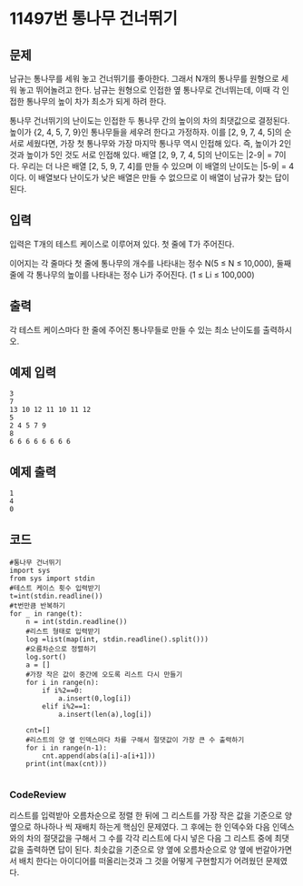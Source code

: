 # 11497번 통나무 건너뛰기

## 문제
남규는 통나무를 세워 놓고 건너뛰기를 좋아한다. 그래서 N개의 통나무를 원형으로 세워 놓고 뛰어놀려고 한다. 남규는 원형으로 인접한 옆 통나무로 건너뛰는데, 이때 각 인접한 통나무의 높이 차가 최소가 되게 하려 한다.



통나무 건너뛰기의 난이도는 인접한 두 통나무 간의 높이의 차의 최댓값으로 결정된다. 높이가 {2, 4, 5, 7, 9}인 통나무들을 세우려 한다고 가정하자. 이를 [2, 9, 7, 4, 5]의 순서로 세웠다면, 가장 첫 통나무와 가장 마지막 통나무 역시 인접해 있다. 즉, 높이가 2인 것과 높이가 5인 것도 서로 인접해 있다. 배열 [2, 9, 7, 4, 5]의 난이도는 |2-9| = 7이다. 우리는 더 나은 배열 [2, 5, 9, 7, 4]를 만들 수 있으며 이 배열의 난이도는 |5-9| = 4이다. 이 배열보다 난이도가 낮은 배열은 만들 수 없으므로 이 배열이 남규가 찾는 답이 된다.

## 입력
입력은 T개의 테스트 케이스로 이루어져 있다. 첫 줄에 T가 주어진다.

이어지는 각 줄마다 첫 줄에 통나무의 개수를 나타내는 정수 N(5 ≤ N ≤ 10,000), 둘째 줄에 각 통나무의 높이를 나타내는 정수 Li가 주어진다. (1 ≤ Li ≤ 100,000)

## 출력
각 테스트 케이스마다 한 줄에 주어진 통나무들로 만들 수 있는 최소 난이도를 출력하시오.

## 예제 입력
```
3
7
13 10 12 11 10 11 12
5
2 4 5 7 9
8
6 6 6 6 6 6 6 6
```

## 예제 출력
```
1
4
0
```

## 코드
```
#통나무 건너뛰기
import sys
from sys import stdin
#테스트 케이스 횟수 입력받기
t=int(stdin.readline())
#t번만큼 반복하기
for _ in range(t):
    n = int(stdin.readline())
    #리스트 형태로 입력받기
    log =list(map(int, stdin.readline().split()))
    #오름차순으로 정렬하기
    log.sort()
    a = []
    #가장 작은 값이 중간에 오도록 리스트 다시 만들기
    for i in range(n):
        if i%2==0:
            a.insert(0,log[i])
        elif i%2==1:
            a.insert(len(a),log[i])

    cnt=[]
    #리스트의 양 옆 인덱스마다 차를 구해서 절댓값이 가장 큰 수 출력하기
    for i in range(n-1):
        cnt.append(abs(a[i]-a[i+1]))
    print(int(max(cnt)))


```

   
   
   
   
   
###  CodeReview 
리스트를 입력받아 오름차순으로 정렬 한 뒤에 그 리스트를 가장 작은 값을 기준으로 양옆으로 하나하나 씩 재배치 하는게 핵심인 문제였다. 그 후에는 한 인덱수와 다음 인덱스와의 차의 절댓값을 구해서 그 수를 각각 리스트에 다시 넣은 다음 그 리스트 중에 최댓값을 출력하면 답이 된다. 최솟값을 기준으로 양 옆에 오름차순으로 양 옆에 번갈아가면서 배치 한다는 아이디어를 떠올리는것과 그 것을 어떻게 구현할지가 어려웠던 문제였다.
   
